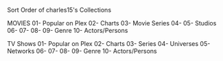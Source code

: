 Sort Order of charles15's Collections

MOVIES
01- Popular on Plex
02- Charts
03- Movie Series
04- 
05- Studios
06-
07-
08-
09- Genre
10- Actors/Persons


TV Shows
01- Popular on Plex
02- Charts
03- Series
04- Universes
05- Networks
06-
07-
08-
09- Genre
10- Actors/Persons